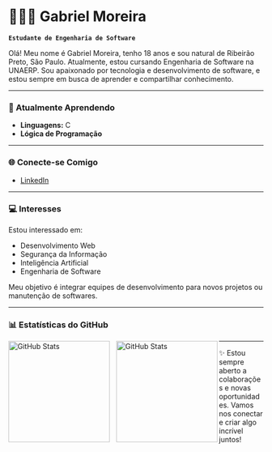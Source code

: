 # 👨🏻‍💻 Gabriel Moreira

**`Estudante de Engenharia de Software`**

Olá! Meu nome é Gabriel Moreira, tenho 18 anos e sou natural de Ribeirão Preto, São Paulo. Atualmente, estou cursando Engenharia de Software na UNAERP. Sou apaixonado por tecnologia e desenvolvimento de software, e estou sempre em busca de aprender e compartilhar conhecimento.

---

### 🌱 Atualmente Aprendendo

- **Linguagens:** C
- **Lógica de Programação**

---

### 🌐 Conecte-se Comigo

- [LinkedIn](https://www.linkedin.com/in/gabrielmoreiradevs/)

---

### 💻 Interesses

Estou interessado em:

- Desenvolvimento Web
- Segurança da Informação
- Inteligência Artificial
- Engenharia de Software

Meu objetivo é integrar equipes de desenvolvimento para novos projetos ou manutenção de softwares.

---

### 📊 Estatísticas do GitHub

<p>
  <img 
    align="left" 
    alt="GitHub Stats" 
    height="200" 
    style="padding-right: 10px;" 
    src="https://github-readme-stats.vercel.app/api?username=gabrielmoreiradevs&show_icons=true&theme=tokyonight&include_all_commits=true&locale=pt-br" 
  />

  <img 
    align="left" 
    alt="GitHub Stats" 
    height="200" 
    src="https://github-readme-stats.vercel.app/api/top-langs/?username=gabrielmoreiradevs&theme=tokyonight&layout=compact&custom_title=Tecnologias&langs_count=9" 
  />
</p>

---

✨ Estou sempre aberto a colaborações e novas oportunidades. Vamos nos conectar e criar algo incrível juntos!
